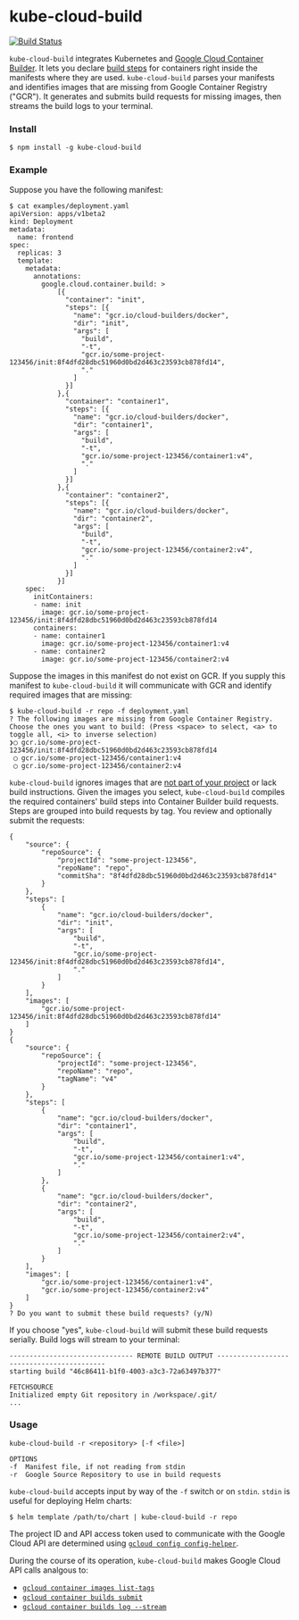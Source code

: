 # kube-cloud-build

[![Build Status](https://travis-ci.org/dminkovsky/kube-cloud-build.svg?branch=master)](https://travis-ci.org/dminkovsky/kube-cloud-build)

`kube-cloud-build` integrates Kubernetes and [Google Cloud Container Builder](https://cloud.google.com/container-builder/docs/).
It lets you declare [build steps](https://cloud.google.com/container-builder/docs/how-to/writing-build-requests)
for containers right inside the manifests where they are used. `kube-cloud-build`
parses your manifests and identifies images that are missing from Google
Container Registry ("GCR"). It generates and submits build requests for missing
images, then streams the build logs to your terminal.

### Install

```
$ npm install -g kube-cloud-build
```

### Example

Suppose you have the following manifest:
```
$ cat examples/deployment.yaml
apiVersion: apps/v1beta2
kind: Deployment
metadata:
  name: frontend
spec:
  replicas: 3
  template:
    metadata:
      annotations:
        google.cloud.container.build: >
            [{
              "container": "init",
              "steps": [{
                "name": "gcr.io/cloud-builders/docker",
                "dir": "init",
                "args": [
                  "build",
                  "-t",
                  "gcr.io/some-project-123456/init:8f4dfd28dbc51960d0bd2d463c23593cb878fd14",
                  "."
                ]
              }]
            },{
              "container": "container1",
              "steps": [{
                "name": "gcr.io/cloud-builders/docker",
                "dir": "container1",
                "args": [
                  "build",
                  "-t",
                  "gcr.io/some-project-123456/container1:v4",
                  "."
                ]
              }]
            },{
              "container": "container2",
              "steps": [{
                "name": "gcr.io/cloud-builders/docker",
                "dir": "container2",
                "args": [
                  "build",
                  "-t",
                  "gcr.io/some-project-123456/container2:v4",
                  "."
                ]
              }]
            }]
    spec:
      initContainers:
      - name: init
        image: gcr.io/some-project-123456/init:8f4dfd28dbc51960d0bd2d463c23593cb878fd14
      containers:
      - name: container1
        image: gcr.io/some-project-123456/container1:v4
      - name: container2
        image: gcr.io/some-project-123456/container2:v4
```

Suppose the images in this manifest do not exist on GCR. If you supply this
manifest to `kube-cloud-build` it will communicate with GCR and identify required images that are missing:

```
$ kube-cloud-build -r repo -f deployment.yaml
? The following images are missing from Google Container Registry. Choose the ones you want to build: (Press <space> to select, <a> to toggle all, <i> to inverse selection)
❯◯ gcr.io/some-project-123456/init:8f4dfd28dbc51960d0bd2d463c23593cb878fd14
 ◯ gcr.io/some-project-123456/container1:v4
 ◯ gcr.io/some-project-123456/container2:v4
```

`kube-cloud-build` ignores images that are [not part of your project](test/manifest-container-builds.test.js#L21)
or lack build instructions. Given the images you select, `kube-cloud-build`
compiles the required containers' build steps into Container Builder build
requests. Steps are grouped into build requests by tag. You review and
optionally submit the requests:

```
{
    "source": {
        "repoSource": {
            "projectId": "some-project-123456",
            "repoName": "repo",
            "commitSha": "8f4dfd28dbc51960d0bd2d463c23593cb878fd14"
        }
    },
    "steps": [
        {
            "name": "gcr.io/cloud-builders/docker",
            "dir": "init",
            "args": [
                "build",
                "-t",
                "gcr.io/some-project-123456/init:8f4dfd28dbc51960d0bd2d463c23593cb878fd14",
                "."
            ]
        }
    ],
    "images": [
        "gcr.io/some-project-123456/init:8f4dfd28dbc51960d0bd2d463c23593cb878fd14"
    ]
}
{
    "source": {
        "repoSource": {
            "projectId": "some-project-123456",
            "repoName": "repo",
            "tagName": "v4"
        }
    },
    "steps": [
        {
            "name": "gcr.io/cloud-builders/docker",
            "dir": "container1",
            "args": [
                "build",
                "-t",
                "gcr.io/some-project-123456/container1:v4",
                "."
            ]
        },
        {
            "name": "gcr.io/cloud-builders/docker",
            "dir": "container2",
            "args": [
                "build",
                "-t",
                "gcr.io/some-project-123456/container2:v4",
                "."
            ]
        }
    ],
    "images": [
        "gcr.io/some-project-123456/container1:v4",
        "gcr.io/some-project-123456/container2:v4"
    ]
}
? Do you want to submit these build requests? (y/N)
```

If you choose "yes", `kube-cloud-build` will submit these build requests
serially. Build logs will stream to your terminal:

```
------------------------------- REMOTE BUILD OUTPUT ------------------------------------------
starting build "46c86411-b1f0-4003-a3c3-72a63497b377"

FETCHSOURCE
Initialized empty Git repository in /workspace/.git/
...
```

### Usage

```
kube-cloud-build -r <repository> [-f <file>]

OPTIONS
-f  Manifest file, if not reading from stdin
-r  Google Source Repository to use in build requests
```

`kube-cloud-build` accepts input by way of the `-f` switch or on `stdin`.
`stdin` is useful for deploying Helm charts:

```
$ helm template /path/to/chart | kube-cloud-build -r repo
```

The project ID and API access token used to communicate with the Google Cloud
API are determined using [`gcloud config config-helper`](blob/master/src/get-config.js).

During the course of its operation, `kube-cloud-build` makes Google Cloud API
calls analgous to:

* [`gcloud container images list-tags`](src/list-tags.js)
* [`gcloud container builds submit`](src/submit-build-request.js)
* [`gcloud container builds log --stream`](src/log-build.js)
